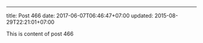 ---
title: Post 466
date: 2017-06-07T06:46:47+07:00
updated: 2015-08-29T22:21:01+07:00

This is content of post 466
